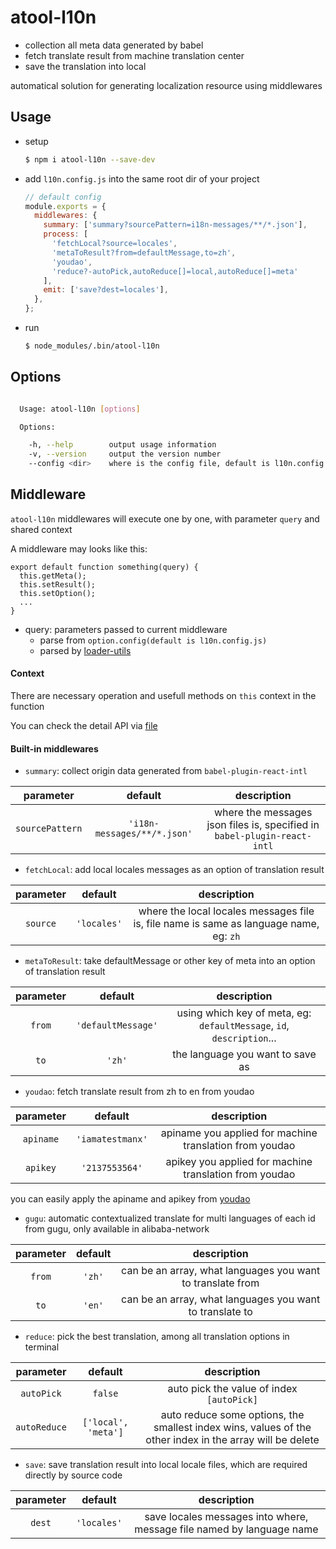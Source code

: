 # atool-l10n

- collection all meta data generated by babel
- fetch translate result from machine translation center
- save the translation into local

automatical solution for generating localization resource using middlewares

## Usage


- setup

  ```bash
  $ npm i atool-l10n --save-dev
  ```
- add `l10n.config.js` into the same root dir of your project

  ```js
  // default config
  module.exports = {
    middlewares: {
      summary: ['summary?sourcePattern=i18n-messages/**/*.json'],
      process: [
        'fetchLocal?source=locales',
        'metaToResult?from=defaultMessage,to=zh',
        'youdao',
        'reduce?-autoPick,autoReduce[]=local,autoReduce[]=meta'
      ],
      emit: ['save?dest=locales'],
    },
  };
  ```
- run

  ```bash
  $ node_modules/.bin/atool-l10n
  ```

## Options

```bash

  Usage: atool-l10n [options]

  Options:

    -h, --help        output usage information
    -v, --version     output the version number
    --config <dir>    where is the config file, default is l10n.config.js

```

## Middleware

`atool-l10n` middlewares will execute one by one, with parameter `query` and shared context

A middleware may looks like this: 

```
export default function something(query) {
  this.getMeta();
  this.setResult();
  this.setOption();
  ...
}
```

- query: parameters passed to current middleware
  - parse from `option.config(default is l10n.config.js)`
  - parsed by [loader-utils](https://github.com/webpack/loader-utils)

#### Context

There are necessary operation and usefull methods on `this` context in the function 

You can check the detail API via [file](https://github.com/ant-tool/atool-l10n/tree/master/src/context.js)

#### Built-in middlewares

- `summary`: collect origin data generated from `babel-plugin-react-intl`

|parameter|default|description|
|:-------:|:-----:|:---------:|
|`sourcePattern`|`'i18n-messages/**/*.json'`|where the messages json files is, specified in `babel-plugin-react-intl`|

- `fetchLocal`: add local locales messages as an option of translation result

|parameter|default|description|
|:-------:|:-----:|:---------:|
|`source`|`'locales'`|where the local locales messages file is, file name is same as language name, eg: `zh`|


- `metaToResult`: take defaultMessage or other key of meta into an option of translation result

|parameter|default|description|
|:-------:|:-----:|:---------:|
|`from`|`'defaultMessage'`|using which key of meta, eg: `defaultMessage`, `id`, `description`...|
|`to`|`'zh'`|the language you want to save as|

- `youdao`: fetch translate result from zh to en from youdao

|parameter|default|description|
|:-------:|:-----:|:---------:|
|`apiname`|`'iamatestmanx'`|apiname you applied for machine translation from youdao|
|`apikey`|`'2137553564'`|apikey you applied for machine translation from youdao|

you can easily apply the apiname and apikey from [youdao](http://fanyi.youdao.com/openapi?path=data-mode)

- `gugu`: automatic contextualized translate for multi languages of each id from gugu, only available in alibaba-network

|parameter|default|description|
|:-------:|:-----:|:---------:|
|`from`|`'zh'`|can be an array, what languages you want to translate from|
|`to`|`'en'`|can be an array, what languages you want to translate to|

- `reduce`: pick the best translation, among all translation options in terminal

|parameter|default|description|
|:-------:|:-----:|:---------:|
|`autoPick`|`false`|auto pick the value of index `[autoPick]`|
|`autoReduce`|`['local', 'meta']`|auto reduce some options, the smallest index wins, values of the other index in the array will be delete|


- `save`: save translation result into local locale files, which are required directly by source code

|parameter|default|description|
|:-------:|:-----:|:---------:|
|`dest`|`'locales'`|save locales messages into where, message file named by language name|